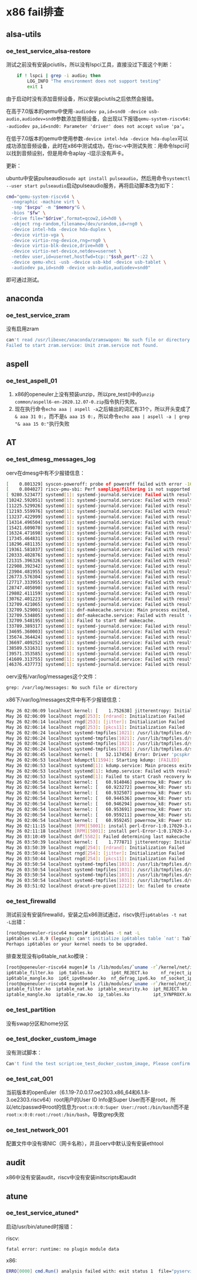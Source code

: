 # x86 fail排查

## alsa-utils

### oe_test_service_alsa-restore

测试之前没有安装pciutils，所以没有lspci工具，直接没过下面这个判断：

```bash
    if ! lspci | grep -i audio; then
        LOG_INFO "The environment does not support testing"
        exit 1
```

由于启动时没有添加音频设备，所以安装pciutils之后依然会报错。

在高于7.0版本的qemu中使用``` -audiodev pa,id=snd0 -device usb-audio,audiodev=snd0 ```参数添加音频设备，会出现以下报错```qemu-system-riscv64: -audiodev pa,id=snd0: Parameter 'driver' does not accept value 'pa'```。

在低于7.0版本的qemu中使用参数```-device intel-hda -device hda-duplex```可以成功添加音频设备，此时在x86中测试成功，在risc-v中测试失败：用命令lspci可以找到音频设别，但是用命令aplay -l显示没有声卡。



更新：

ubuntu中安装pulseaudio```sudo apt install pulseaudio```，然后用命令```systemctl --user start pulseaudio```启动pulseaudio服务，再将启动脚本改为如下：

```bash
cmd="qemu-system-riscv64 \
  -nographic -machine virt \
  -smp "$vcpu" -m "$memory"G \
  -bios "$fw" \
  -drive file="$drive",format=qcow2,id=hd0 \
  -object rng-random,filename=/dev/urandom,id=rng0 \
  -device intel-hda -device hda-duplex \
  -device virtio-vga \
  -device virtio-rng-device,rng=rng0 \
  -device virtio-blk-device,drive=hd0 \
  -device virtio-net-device,netdev=usernet \
  -netdev user,id=usernet,hostfwd=tcp::"$ssh_port"-:22 \
  -device qemu-xhci -usb -device usb-kbd -device usb-tablet \
  -audiodev pa,id=snd0 -device usb-audio,audiodev=snd0"
```

即可通过测试。

##  anaconda

###  oe_test_service_zram

没有启用zram

```bash
can't read /usr/libexec/anaconda/zramswapon: No such file or directory
Failed to start zram.service: Unit zram.service not found.
```

## aspell

### oe_test_aspell_01

1. x86的openeuler上没有预装unzip，所以pre_test()中的```unzip common/aspell6-en-2020.12.07-0.zip```指令执行失败。
2. 现在执行命令```echo aaa | aspell -a```之后输出的词汇有31个，所以开头变成了```& aaa 31 0:```，而不是```& aaa 15 0:```，所以命令```echo aaa | aspell -a | grep "& aaa 15 0:"```执行失败

## AT

###  oe_test_dmesg_messages_log

oerv在dmesg中有不少报错信息：

```bash
[    0.801329] syscon-poweroff: probe of poweroff failed with error -16
[    0.804027] riscv-pmu-sbi: Perf sampling/filtering is not supported as sscof extension is not available
[ 9280.523477] systemd[1]: systemd-journald.service: Failed with result 'watchdog'.
[10242.592051] systemd[1]: systemd-journald.service: Failed with result 'watchdog'.
[11225.529926] systemd[1]: systemd-journald.service: Failed with result 'watchdog'.
[12193.559976] systemd[1]: systemd-journald.service: Failed with result 'watchdog'.
[13237.422999] systemd[1]: systemd-journald.service: Failed with result 'watchdog'.
[14314.496504] systemd[1]: systemd-journald.service: Failed with result 'watchdog'.
[15421.609070] systemd[1]: systemd-journald.service: Failed with result 'watchdog'.
[16324.471698] systemd[1]: systemd-journald.service: Failed with result 'watchdog'.
[17345.464831] systemd[1]: systemd-journald.service: Failed with result 'watchdog'.
[18296.481135] systemd[1]: systemd-journald.service: Failed with result 'watchdog'.
[19361.581037] systemd[1]: systemd-journald.service: Failed with result 'watchdog'.
[20333.402876] systemd[1]: systemd-journald.service: Failed with result 'watchdog'.
[21315.396326] systemd[1]: systemd-journald.service: Failed with result 'watchdog'.
[22908.392342] systemd[1]: systemd-journald.service: Failed with result 'watchdog'.
[23904.481955] systemd[1]: systemd-journald.service: Failed with result 'watchdog'.
[26773.576304] systemd[1]: systemd-journald.service: Failed with result 'watchdog'.
[27717.333955] systemd[1]: systemd-journald.service: Failed with result 'watchdog'.
[28747.405090] systemd[1]: systemd-journald.service: Failed with result 'watchdog'.
[29802.411159] systemd[1]: systemd-journald.service: Failed with result 'watchdog'.
[30762.401223] systemd[1]: systemd-journald.service: Failed with result 'watchdog'.
[32709.421065] systemd[1]: systemd-journald.service: Failed with result 'watchdog'.
[32709.529001] systemd[1]: dnf-makecache.service: Main process exited, code=exited, status=1/FAILURE
[32709.534805] systemd[1]: dnf-makecache.service: Failed with result 'exit-code'.
[32709.548195] systemd[1]: Failed to start dnf makecache.
[33789.389317] systemd[1]: systemd-journald.service: Failed with result 'watchdog'.
[34695.360003] systemd[1]: systemd-journald.service: Failed with result 'watchdog'.
[35674.364424] systemd[1]: systemd-journald.service: Failed with result 'watchdog'.
[36697.409252] systemd[1]: systemd-journald.service: Failed with result 'watchdog'.
[38589.531631] systemd[1]: systemd-journald.service: Failed with result 'watchdog'.
[39571.353585] systemd[1]: systemd-journald.service: Failed with result 'watchdog'.
[41609.313755] systemd[1]: systemd-journald.service: Failed with result 'watchdog'.
[46376.437773] systemd[1]: systemd-journald.service: Failed with result 'watchdog'.
```

oerv没有/var/log/messages这个文件：

```bash
grep: /var/log/messages: No such file or directory
```

x86下/var/log/messages文件中有不少报错信息：

```bash
May 26 02:06:09 localhost kernel: [    1.752638] jitterentropy: Initialization failed with host not compliant with requirements: 2
May 26 02:06:09 localhost rngd[253]: [rdrand]: Initialization Failed
May 26 02:06:14 localhost rngd[253]: [jitter]: Initialization Failed
May 26 02:06:14 localhost rngd[253]: [pkcs11]: Initialization Failed
May 26 02:06:24 localhost systemd-tmpfiles[1021]: /usr/lib/tmpfiles.d/systemd.conf:19: Failed to resolve user 'systemd-network': No such process
May 26 02:06:24 localhost systemd-tmpfiles[1021]: /usr/lib/tmpfiles.d/systemd.conf:20: Failed to resolve user 'systemd-network': No such process
May 26 02:06:24 localhost systemd-tmpfiles[1021]: /usr/lib/tmpfiles.d/systemd.conf:21: Failed to resolve user 'systemd-network': No such process
May 26 02:06:24 localhost systemd-tmpfiles[1021]: /usr/lib/tmpfiles.d/systemd.conf:22: Failed to resolve user 'systemd-network': No such process
May 26 02:06:45 localhost kernel: [   52.117456] Error: Driver 'pcspkr' is already registered, aborting...
May 26 02:06:53 localhost kdumpctl[1594]: Starting kdump: [FAILED]
May 26 02:06:53 localhost systemd[1]: kdump.service: Main process exited, code=exited, status=1/FAILURE
May 26 02:06:53 localhost systemd[1]: kdump.service: Failed with result 'exit-code'.
May 26 02:06:53 localhost systemd[1]: Failed to start Crash recovery kernel arming.
May 26 02:06:54 localhost kernel: [   60.914046] powernow_k8: Power state transitions not supported
May 26 02:06:54 localhost kernel: [   60.923272] powernow_k8: Power state transitions not supported
May 26 02:06:54 localhost kernel: [   60.932507] powernow_k8: Power state transitions not supported
May 26 02:06:54 localhost kernel: [   60.944536] powernow_k8: Power state transitions not supported
May 26 02:06:54 localhost kernel: [   60.946294] powernow_k8: Power state transitions not supported
May 26 02:06:54 localhost kernel: [   60.953691] powernow_k8: Power state transitions not supported
May 26 02:06:54 localhost kernel: [   60.959211] powernow_k8: Power state transitions not supported
May 26 02:06:54 localhost kernel: [   60.959245] powernow_k8: Power state transitions not supported
May 26 02:11:15 localhost [RPM][5001]: install perl-Error-1:0.17029-3.oe2303.noarch: success
May 26 02:11:18 localhost [RPM][5001]: install perl-Error-1:0.17029-3.oe2303.noarch: success
May 26 03:10:49 localhost dnf[5582]: Failed determining last makecache time.
May 26 03:50:39 localhost kernel: [    1.777871] jitterentropy: Initialization failed with host not compliant with requirements: 2
May 26 03:50:39 localhost rngd[254]: [rdrand]: Initialization Failed
May 26 03:50:44 localhost rngd[254]: [jitter]: Initialization Failed
May 26 03:50:44 localhost rngd[254]: [pkcs11]: Initialization Failed
May 26 03:50:54 localhost systemd-tmpfiles[1031]: /usr/lib/tmpfiles.d/systemd.conf:19: Failed to resolve user 'systemd-network': No such process
May 26 03:50:54 localhost systemd-tmpfiles[1031]: /usr/lib/tmpfiles.d/systemd.conf:20: Failed to resolve user 'systemd-network': No such process
May 26 03:50:54 localhost systemd-tmpfiles[1031]: /usr/lib/tmpfiles.d/systemd.conf:21: Failed to resolve user 'systemd-network': No such process
May 26 03:50:54 localhost systemd-tmpfiles[1031]: /usr/lib/tmpfiles.d/systemd.conf:22: Failed to resolve user 'systemd-network': No such process
May 26 03:51:02 localhost dracut-pre-pivot[1212]: ln: failed to create symbolic link '/sysroot/boot/initramfs-6.1.19-7.0.0.17.oe2303.x86_64.img': File exists
```

###  oe_test_firewalld 

测试前没有安装firewalld，安装之后x86测试通过，riscv执行```ip6tables -t nat -L```出错：

```bash
[root@openeuler-riscv64 mugen]# ip6tables -t nat -L
ip6tables v1.8.9 (legacy): can't initialize ip6tables table `nat': Table does not exist (do you need to insmod?)
Perhaps ip6tables or your kernel needs to be upgraded.
```

排查发现没有ip6table_nat.ko模块：

```bash
[root@openeuler-riscv64 mugen]# ls /lib/modules/`uname -r`/kernel/net/ipv6/netfilter/
ip6table_filter.ko  ip6_tables.ko       ip6t_REJECT.ko     nf_reject_ipv6.ko  nft_fib_ipv6.ko    nft_reject_ipv6.ko
ip6table_mangle.ko  ip6t_ipv6header.ko  nf_defrag_ipv6.ko  nf_socket_ipv6.ko  nf_tproxy_ipv6.ko
[root@openeuler-riscv64 mugen]# ls /lib/modules/`uname -r`/kernel/net/ipv4/netfilter/
iptable_filter.ko  iptable_nat.ko  iptable_security.ko  ipt_REJECT.ko    nf_defrag_ipv4.ko  nf_reject_ipv4.ko  nft_fib_ipv4.ko    nft_reject_ipv4.ko
iptable_mangle.ko  iptable_raw.ko  ip_tables.ko         ipt_SYNPROXY.ko  nf_dup_ipv4.ko     nf_socket_ipv4.ko  nf_tproxy_ipv4.ko
```

### oe_test_partition

没有swap分区和home分区

###  oe_test_docker_custom_image 

没有测试脚本：

```bash
Can't find the test script:oe_test_docker_custom_image, Please confirm whether the code is submitted.
```

### oe_test_cat_001

当前版本的openEuler（6.1.19-7.0.0.17.oe2303.x86_64和6.1.8-3.oe2303.riscv64）root用户的User ID Info是Super User而不是root，所以/etc/passwd中root的信息为```root:x:0:0:Super User:/root:/bin/bash```而不是```root:x:0:0:root:/root:/bin/bash```，导致grep失败

### oe_test_network_001

配置文件中没有填NIC（网卡名称），并且oerv中默认没有安装ethtool

##  audit 

x86中没有安装audit，riscv中没有安装initscripts和audit

##  atune

###  oe_test_service_atuned*

启动/usr/bin/atuned时报错：

riscv: 

```bash
fatal error: runtime: no plugin module data
```

x86:

```bash
ERRO[0000] cmd.Run() analysis failed with: exit status 1  file="pyservice.go:76"
```
